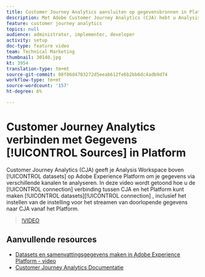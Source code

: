 ```yaml
---
title: Customer Journey Analytics aansluiten op gegevensbronnen in Platform
description: Met Adobe Customer Journey Analytics (CJA) hebt u Analysis Workspace boven op gegevenssets uit Adobe Experience Platform, zodat u uw gegevens via verschillende kanalen kunt analyseren. In deze video wordt uitgelegd hoe u verbinding kunt maken tussen CJA en de gegevenssets van het Platform, inclusief het instellen van de verbinding om doorlopende gegevens vanuit het Platform te streamen naar CJA.
feature: customer journey analytics
topics: null
audience: administrator, implementer, developer
activity: setup
doc-type: feature video
team: Technical Marketing
thumbnail: 30140.jpg
kt: 3954
translation-type: tm+mt
source-git-commit: 08f06d4703272d5eeab612fe6b2bb6dc4adb9d74
workflow-type: tm+mt
source-wordcount: '157'
ht-degree: 6%

---
```



# Customer Journey Analytics verbinden met Gegevens [!UICONTROL Sources] in Platform

Customer Journey Analytics (CJA) geeft je Analysis Workspace boven [!UICONTROL datasets] op Adobe Experience Platform om je gegevens via verschillende kanalen te analyseren. In deze video wordt getoond hoe u de [!UICONTROL connection] verbinding tussen CJA en het Platform kunt maken [!UICONTROL datasets][!UICONTROL connection] , inclusief het instellen van de instelling voor het streamen van doorlopende gegevens naar CJA vanaf het Platform.

>[!VIDEO](https://video.tv.adobe.com/v/30140/?quality=12&enable10seconds=on&speedcontrol=on)

## Aanvullende resources

* [Datasets en samenvattingsgegevens maken in Adobe Experience Platform - video](https://docs.adobe.com/content/help/en/platform-learn/tutorials/data-ingestion/create-datasets-and-ingest-data.html)
* [Customer Journey Analytics Documentatie](https://docs.adobe.com/content/help/en/analytics-platform/using/cja-landing.html)
